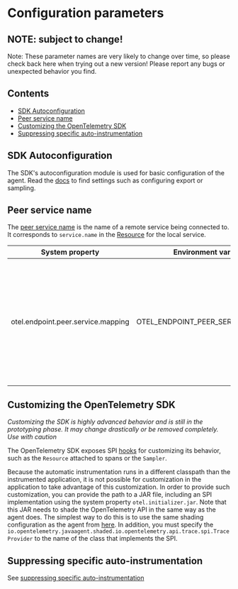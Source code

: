 # Configuration parameters

## NOTE: subject to change!

Note: These parameter names are very likely to change over time, so please check
back here when trying out a new version! Please report any bugs or unexpected
behavior you find.

## Contents

* [SDK Autoconfiguration](#sdk-autoconfiguration)
* [Peer service name](#peer-service-name)
* [Customizing the OpenTelemetry SDK](#customizing-the-opentelemetry-sdk)
* [Suppressing specific auto-instrumentation](#suppressing-specific-auto-instrumentation)

## SDK Autoconfiguration

The SDK's autoconfiguration module is used for basic configuration of the agent. Read the
[docs](https://github.com/open-telemetry/opentelemetry-java/tree/v1.0.0/sdk-extensions/autoconfigure#customizing-the-opentelemetry-sdk)
to find settings such as configuring export or sampling.

## Peer service name

The [peer service name](https://github.com/open-telemetry/opentelemetry-specification/blob/master/specification/trace/semantic_conventions/span-general.md#general-remote-service-attributes) is the name of a remote service being connected to. It corresponds to `service.name` in the [Resource](https://github.com/open-telemetry/opentelemetry-specification/tree/master/specification/resource/semantic_conventions#service) for the local service.

| System property                     | Environment variable              | Description                                                                      |
|------------------------------------|------------------------------------|----------------------------------------------------------------------------------|
| otel.endpoint.peer.service.mapping | OTEL_ENDPOINT_PEER_SERVICE_MAPPING | Used to specify a mapping from hostnames or IP addresses to peer services, as a comma-separated list of host=name pairs. The peer service is added as an attribute to a span whose host or IP match the mapping. For example, if set to 1.2.3.4=cats-service,dogs-abcdef123.serverlessapis.com=dogs-api, requests to `1.2.3.4` will have a `peer.service` attribute of `cats-service` and requests to `dogs-abcdef123.serverlessapis.com` will have an attribute of `dogs-api`. |


## Customizing the OpenTelemetry SDK

*Customizing the SDK is highly advanced behavior and is still in the prototyping phase. It may change drastically or be removed completely. Use
with caution*

The OpenTelemetry SDK exposes SPI [hooks](https://github.com/open-telemetry/opentelemetry-java/tree/main/sdk-extensions/autoconfigure/src/main/java/io/opentelemetry/sdk/autoconfigure/spi)
for customizing its behavior, such as the `Resource` attached to spans or the `Sampler`.

Because the automatic instrumentation runs in a different classpath than the instrumented application, it is not possible for customization in the application to take advantage of this customization. In order to provide such customization, you can provide the path to a JAR file, including an SPI implementation using the system property `otel.initializer.jar`. Note that this JAR needs to shade the OpenTelemetry API in the same way as the agent does. The simplest way to do this is to use the same shading configuration as the agent from [here](https://github.com/open-telemetry/opentelemetry-java-instrumentation/blob/cfade733b899a2f02cfec7033c6a1efd7c54fd8b/java-agent/java-agent.gradle#L39). In addition, you must specify the `io.opentelemetry.javaagent.shaded.io.opentelemetry.api.trace.spi.TraceProvider` to the name of the class that implements the SPI.

## Suppressing specific auto-instrumentation

See [suppressing specific auto-instrumentation](suppressing-instrumentation.md)
